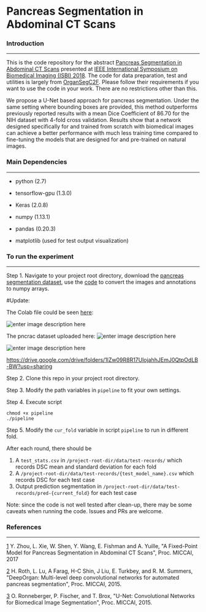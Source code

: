 # Pancreas Segmentation in Abdominal CT Scans
### Introduction
---------
This is the code repository for the abstract [Pancreas Segmentation in Abdominal CT Scans](http://perfectroc.com/publication/Yijun_ISBI181page_final.pdf) presented at [IEEE International Symposium on Biomedical Imaging (ISBI) 2018](http://biomedicalimaging.org/2018/). The code for data preparation, test and utilities is largely from [OrganSegC2F](https://github.com/198808xc/OrganSegC2F). Please follow their requirements if you want to use the code in your work. There are no restrictions other than this.

We propose a U-Net based approach for pancreas segmentation. Under the same setting where bounding boxes are provided, this method outperforms previously reported results with a mean Dice Coefficient of 86.70 for the NIH dataset with 4-fold cross validation. Results show that a network designed specifically for and trained from scratch with biomedical images can achieve a better performance with much less training time compared to fine-tuning the models that are designed for and pre-trained on natural images.

### Main Dependencies
----------
- python (2.7)

- tensorflow-gpu (1.3.0)

- Keras (2.0.8)

- numpy (1.13.1)

- pandas (0.20.3)

- matplotlib (used for test output visualization)

### To run the experiment
--------
Step 1. Navigate to your project root directory, download the [pancreas segmentation dataset](https://wiki.cancerimagingarchive.net/display/Public/Pancreas-CT), use the [code](https://github.com/198808xc/OrganSegC2F/tree/master/DATA2NPY) to convert the images and annotations to numpy arrays.

#Update: 

The Colab file could be seen [here](https://github.com/So-AI-love/pancreas-seg/blob/master/Pancreas_Segmentation_in_Abdominal_CT_Scans.ipynb):

![enter image description here][3]


  [3]: https://i.stack.imgur.com/J92qS.png
  
The pncrac dataset uploaded here:
![enter image description here][1]


  [1]: https://i.stack.imgur.com/kDnDd.png
  ![enter image description here][2]


  [2]: https://i.stack.imgur.com/bzwXF.png
https://drive.google.com/drive/folders/1lZw09R8R17UlojahhJEmJ0QtpOdLB-BW?usp=sharing

Step 2. Clone this repo in your project root directory.

Step 3. Modify the path variables in `pipeline` to fit your own settings.

Step 4. Execute script

    chmod +x pipeline
    ./pipeline

Step 5. Modify the `cur_fold` variable in script `pipeline` to run in different fold. 

After each round, there should be 

1. A `test_stats.csv` in `/project-root-dir/data/test-records/` which records DSC mean and standard deviation for each fold
2. A `/project-root-dir/data/test-records/{test_model_name}.csv` which records DSC for each test case
3. Output prediction segmentation in `/project-root-dir/data/test-records/pred-{current_fold}` for each test case

Note: since the code is not well tested after clean-up, there may be some caveats when running the code. Issues and PRs are welcome.

### References
-----------
[1] Y. Zhou, L. Xie, W. Shen, Y. Wang, E. Fishman and A. Yuille, "A Fixed-Point Model for Pancreas Segmentation in Abdominal CT Scans", Proc. MICCAI, 2017

[2] H. Roth, L. Lu, A Farag, H-C Shin, J Liu, E. Turkbey, and R. M. Summers, "DeepOrgan: Multi-level deep convolutional networks for automated pancreas segmentation", Proc. MICCAI, 2015.

[3] O. Ronneberger, P. Fischer, and T. Brox, "U-Net: Convolutional Networks for Biomedical Image Segmentation", Proc. MICCAI, 2015.
